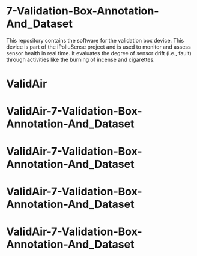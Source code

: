 # 7-Validation-Box-Annotation-And_Dataset
This repository contains the software for the validation box device. This device is part of the iPolluSense project and is used to monitor and assess sensor health in real time. It evaluates the degree of sensor drift (i.e., fault) through activities like the burning of incense and cigarettes.
# ValidAir
# ValidAir-7-Validation-Box-Annotation-And_Dataset
# ValidAir-7-Validation-Box-Annotation-And_Dataset
# ValidAir-7-Validation-Box-Annotation-And_Dataset
# ValidAir-7-Validation-Box-Annotation-And_Dataset
